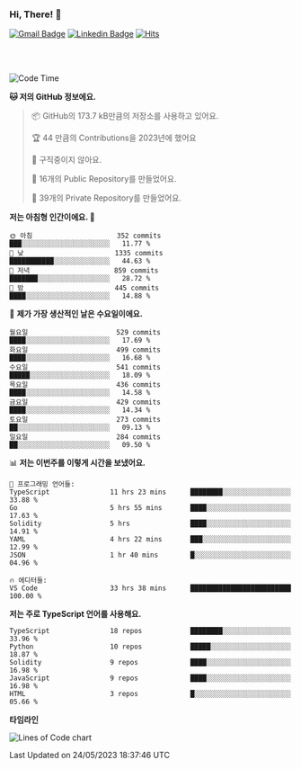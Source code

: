 ### Hi, There! 👋


[![Gmail Badge](https://img.shields.io/badge/-725psh@gmail.com-c14438?style=flat&logo=Gmail&logoColor=white&link=mailto:725psh@gmail.com)](mailto:725psh@gmail.com) 
[![Linkedin Badge](https://img.shields.io/badge/-soohanpark-0072b1?style=flat&logo=Linkedin&logoColor=white&link=https://www.linkedin.com/in/soohanpark/)](https://www.linkedin.com/in/soohanpark/) 
[![Hits](https://hits.seeyoufarm.com/api/count/incr/badge.svg?url=https%3A%2F%2Fgithub.com%2FSoohan-Park&count_bg=%23000000&title_bg=%23828282&icon=gradle.svg&icon_color=%23FFFFFF&title=Visited&edge_flat=false)](https://hits.seeyoufarm.com)  

<br />
<br />

<!--START_SECTION:waka-->
![Code Time](http://img.shields.io/badge/Code%20Time-915%20hrs%2040%20mins-blue)

**🐱 저의 GitHub 정보에요.** 

> 📦 GitHub의 173.7 kB만큼의 저장소를 사용하고 있어요. 
 > 
> 🏆 44 만큼의 Contributions을 2023년에 했어요
 > 
> 🚫 구직중이지 않아요.
 > 
> 📜 16개의 Public Repository를 만들었어요. 
 > 
> 🔑 39개의 Private Repository를 만들었어요. 
 > 
**저는 아침형 인간이에요. 🐤** 

```text
🌞 아침                     352 commits         ███░░░░░░░░░░░░░░░░░░░░░░   11.77 % 
🌆 낮　                     1335 commits        ███████████░░░░░░░░░░░░░░   44.63 % 
🌃 저녁                     859 commits         ███████░░░░░░░░░░░░░░░░░░   28.72 % 
🌙 밤　                     445 commits         ████░░░░░░░░░░░░░░░░░░░░░   14.88 % 
```
📅 **제가 가장 생산적인 날은 수요일이에요.** 

```text
월요일                      529 commits         ████░░░░░░░░░░░░░░░░░░░░░   17.69 % 
화요일                      499 commits         ████░░░░░░░░░░░░░░░░░░░░░   16.68 % 
수요일                      541 commits         █████░░░░░░░░░░░░░░░░░░░░   18.09 % 
목요일                      436 commits         ████░░░░░░░░░░░░░░░░░░░░░   14.58 % 
금요일                      429 commits         ████░░░░░░░░░░░░░░░░░░░░░   14.34 % 
토요일                      273 commits         ██░░░░░░░░░░░░░░░░░░░░░░░   09.13 % 
일요일                      284 commits         ██░░░░░░░░░░░░░░░░░░░░░░░   09.50 % 
```


📊 **저는 이번주를 이렇게 시간을 보냈어요.** 

```text
💬 프로그래밍 언어들: 
TypeScript               11 hrs 23 mins      ████████░░░░░░░░░░░░░░░░░   33.88 % 
Go                       5 hrs 55 mins       ████░░░░░░░░░░░░░░░░░░░░░   17.63 % 
Solidity                 5 hrs               ████░░░░░░░░░░░░░░░░░░░░░   14.91 % 
YAML                     4 hrs 22 mins       ███░░░░░░░░░░░░░░░░░░░░░░   12.99 % 
JSON                     1 hr 40 mins        █░░░░░░░░░░░░░░░░░░░░░░░░   04.96 % 

🔥 에디터들: 
VS Code                  33 hrs 38 mins      █████████████████████████   100.00 % 
```

**저는 주로 TypeScript 언어를 사용해요.** 

```text
TypeScript               18 repos            ████████░░░░░░░░░░░░░░░░░   33.96 % 
Python                   10 repos            █████░░░░░░░░░░░░░░░░░░░░   18.87 % 
Solidity                 9 repos             ████░░░░░░░░░░░░░░░░░░░░░   16.98 % 
JavaScript               9 repos             ████░░░░░░░░░░░░░░░░░░░░░   16.98 % 
HTML                     3 repos             █░░░░░░░░░░░░░░░░░░░░░░░░   05.66 % 
```



**타임라인**

![Lines of Code chart](https://raw.githubusercontent.com/Soohan-Park/Soohan-Park/master/assets/bar_graph.png)


 Last Updated on 24/05/2023 18:37:46 UTC
<!--END_SECTION:waka-->
